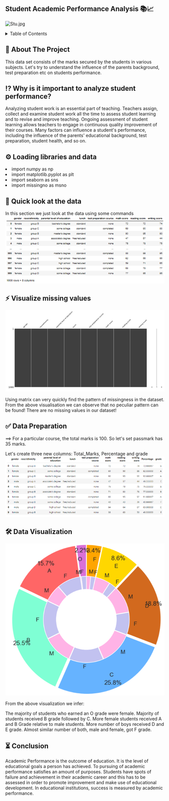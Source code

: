 ## Student Academic Performance Analysis 📚📈  

![Stu.jpg](https://camo.githubusercontent.com/7fd1c8b9e4ecb1a8b8f0824531904fe95dab2043c5f4da5702f253457a6db6d2/68747470733a2f2f626c6f672e6b696e656d732e636f6d2f636f6e74656e742f696d616765732f323031382f30342f547261636b696e675f486561646c696e652e706e67
)


<!-- TABLE OF CONTENTS -->
<details>
  <summary>Table of Contents</summary>
  <ol>
    <li>
      <a href="#about-the-project">Introduction</a>
      <ul>
        <li><a href="#built-with">Why is it important to analyze student performance?</a></li>
      </ul>
     </li>
     <li>
      <a href="#getting-started">Loading libraries and data</a>
      <ul> </ul>
    </li>
    <li>
      <a href="#getting-started">Quick look at the data</a>
    </li>
    <ul>
        <li><a href="#built-with">Data</a></li>
      </ul>
      <ul>
        <li><a href="#built-with">Attribute Information</a></li>
      </ul>
    <li>
      <a href="#getting-started">Visualize missing values</a>
    </li>
     <li>
      <a href="#getting-started">Data Preparation</a>
    </li>
    <ul>
        <li><a href="#built-with">Creating new columns</a></li>
      </ul>
      <ul>
        <li><a href="#built-with">Grading System</a></li>
      </ul>
    <li>
      <a href="#getting-started">Data Visualization</a>
    </li>
    

</details>



<!-- ABOUT THE PROJECT -->
## :star2: About The Project
This data set consists of the marks secured by the students in various subjects.
Let's try to understand the influence of the parents background, test preparation etc on students performance.


## :interrobang: Why is it important to analyze student performance?

Analyzing student work is an essential part of teaching. Teachers assign, collect and examine student work all the 
time to assess student learning and to revise and improve teaching. Ongoing assessment of student learning allows 
teachers to engage in continuous quality improvement of their courses. Many factors can influence a student's performance,
including the influence of the parents' educational background, test preparation, student health, and so on.

## :gear: Loading libraries and data

<li> import numpy as np </li>
<li> import matplotlib.pyplot as plt </li>
<li> import seaborn as sns 
<li>import missingno as msno

## :eyes: Quick look at the data
  In this section we just look at the data using some commands 
    ![plot](./images/Capture2.PNG)

  
## :zap: Visualize missing values
  ![plot](./images/Capture0.PNG)


Using matrix can very quickly find the pattern of missingness in the dataset. 
  From the above visualisation we can observe that no peculiar pattern can be found!
  There are no missing values in our dataset!
  
## :white_check_mark: Data Preparation
  ==> For a particular course, the total marks is 100. So let's set passmark has 35 marks.
  
  Let's create three new columns: Total_Marks, Percentage and grade
      ![plot](./images/Capture.PNG)

  
  
  
## :hammer_and_wrench: Data Visualization 
  ![plot](./images/Capture1.PNG)

  
  From the above visualization we infer:

The majority of students who earned an O grade were female.
Majority of students received B grade followed by C.
More female students received A and B Grade relative to male students.
More number of boys received D and E grade.
Almost similar number of both, male and female, got F grade.


## :hourglass_flowing_sand: Conclusion
Academic Performance is the outcome of education. It is the level of educational goals a person has achieved. To pursuing of academic performance satisfies an amount of purposes. Students have spots of failure and achievement in their academic career and this has to be assessed in order to promote improvement and make use of educational development. In educational institutions, success is measured by academic performance. 



